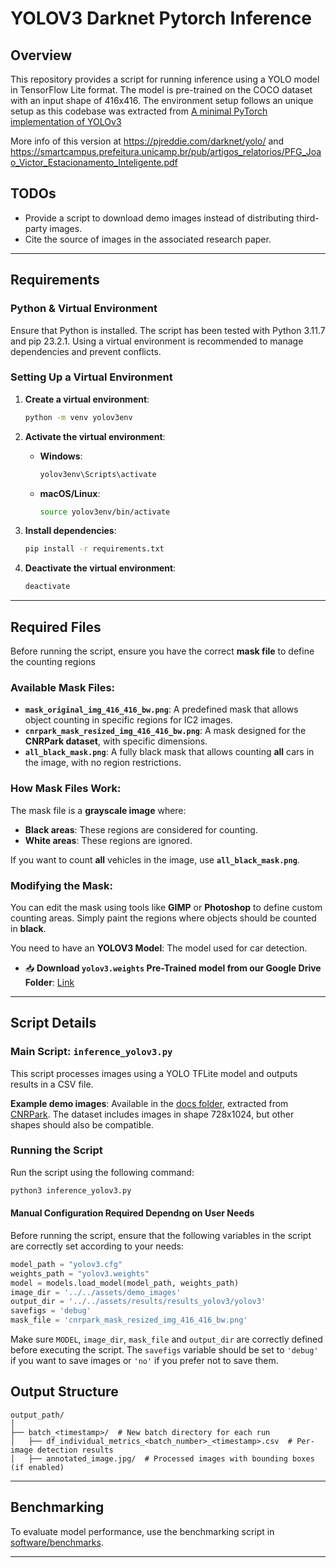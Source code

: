 # YOLOV3 Darknet Pytorch Inference

## Overview

This repository provides a script for running inference using a YOLO model in TensorFlow Lite format. The model is pre-trained on the COCO dataset with an input shape of 416x416. The environment setup follows an unique setup as this codebase was extracted from [A minimal PyTorch implementation of YOLOv3](https://github.com/eriklindernoren/PyTorch-YOLOv3)

More info of this version at https://pjreddie.com/darknet/yolo/ and https://smartcampus.prefeitura.unicamp.br/pub/artigos_relatorios/PFG_Joao_Victor_Estacionamento_Inteligente.pdf

## TODOs
- Provide a script to download demo images instead of distributing third-party images.
- Cite the source of images in the associated research paper.

---

## Requirements
### Python & Virtual Environment
Ensure that Python is installed. The script has been tested with Python 3.11.7 and pip 23.2.1. Using a virtual environment is recommended to manage dependencies and prevent conflicts.

### Setting Up a Virtual Environment

1. **Create a virtual environment**:
   ```bash
   python -m venv yolov3env
   ```

2. **Activate the virtual environment**:
   - **Windows**:
     ```bash
     yolov3env\Scripts\activate
     ```
   - **macOS/Linux**:
     ```bash
     source yolov3env/bin/activate
     ```

3. **Install dependencies**:
   ```bash
   pip install -r requirements.txt
   ```

4. **Deactivate the virtual environment**:
   ```bash
   deactivate
   ```

---

## Required Files

Before running the script, ensure you have the correct **mask file** to define the counting regions

### Available Mask Files:
- **`mask_original_img_416_416_bw.png`**: A predefined mask that allows object counting in specific regions for IC2 images.
- **`cnrpark_mask_resized_img_416_416_bw.png`**: A mask designed for the **CNRPark dataset**, with specific dimensions.
- **`all_black_mask.png`**: A fully black mask that allows counting **all** cars in the image, with no region restrictions.

### How Mask Files Work:
The mask file is a **grayscale image** where:
- **Black areas**: These regions are considered for counting.
- **White areas**: These regions are ignored.

If you want to count **all** vehicles in the image, use **`all_black_mask.png`**.

### Modifying the Mask:
You can edit the mask using tools like **GIMP** or **Photoshop** to define custom counting areas. Simply paint the regions where objects should be counted in **black**.

You need to have an **YOLOV3 Model**: The model used for car detection.  
  - 📥 **Download `yolov3.weights` Pre-Trained model from our Google Drive Folder**: [Link](https://drive.google.com/drive/folders/1D_88IY0JBwUdi3EKsSAzLj1hxN6SJGit?usp=sharing)  
---

## Script Details

### Main Script: `inference_yolov3.py`
This script processes images using a YOLO TFLite model and outputs results in a CSV file.

**Example demo images**: Available in the [docs folder](../../assets/demo_images), extracted from [CNRPark](http://cnrpark.it/). The dataset includes images in shape 728x1024, but other shapes should also be compatible.

### Running the Script

Run the script using the following command:
```bash
python3 inference_yolov3.py
```

#### Manual Configuration Required Dependng on User Needs
Before running the script, ensure that the following variables in the script are correctly set according to your needs:

```python
model_path = "yolov3.cfg"
weights_path = "yolov3.weights"
model = models.load_model(model_path, weights_path)
image_dir = '../../assets/demo_images'
output_dir = '../../assets/results/results_yolov3/yolov3'
savefigs = 'debug'
mask_file = 'cnrpark_mask_resized_img_416_416_bw.png'
```

Make sure `MODEL`, `image_dir`, `mask_file` and `output_dir` are correctly defined before executing the script. The `savefigs` variable should be set to `'debug'` if you want to save images or `'no'` if you prefer not to save them. 



## Output Structure

```
output_path/
│
├── batch_<timestamp>/  # New batch directory for each run
│   ├── df_individual_metrics_<batch_number>_<timestamp>.csv  # Per-image detection results
│   ├── annotated_image.jpg/  # Processed images with bounding boxes (if enabled)
```
---

## Benchmarking

To evaluate model performance, use the benchmarking script in [software/benchmarks](../benchmarks/README.md).

---
